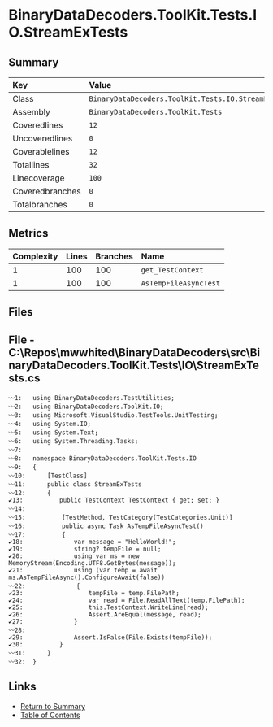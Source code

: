 ﻿# BinaryDataDecoders.ToolKit.Tests.IO.StreamExTests

## Summary

| Key             | Value                                               |
| :-------------- | :-------------------------------------------------- |
| Class           | `BinaryDataDecoders.ToolKit.Tests.IO.StreamExTests` |
| Assembly        | `BinaryDataDecoders.ToolKit.Tests`                  |
| Coveredlines    | `12`                                                |
| Uncoveredlines  | `0`                                                 |
| Coverablelines  | `12`                                                |
| Totallines      | `32`                                                |
| Linecoverage    | `100`                                               |
| Coveredbranches | `0`                                                 |
| Totalbranches   | `0`                                                 |

## Metrics

| Complexity | Lines | Branches | Name                  |
| :--------- | :---- | :------- | :-------------------- |
| 1          | 100   | 100      | `get_TestContext`     |
| 1          | 100   | 100      | `AsTempFileAsyncTest` |

## Files

## File - C:\Repos\mwwhited\BinaryDataDecoders\src\BinaryDataDecoders.ToolKit.Tests\IO\StreamExTests.cs

```CSharp
〰1:   using BinaryDataDecoders.TestUtilities;
〰2:   using BinaryDataDecoders.ToolKit.IO;
〰3:   using Microsoft.VisualStudio.TestTools.UnitTesting;
〰4:   using System.IO;
〰5:   using System.Text;
〰6:   using System.Threading.Tasks;
〰7:   
〰8:   namespace BinaryDataDecoders.ToolKit.Tests.IO
〰9:   {
〰10:      [TestClass]
〰11:      public class StreamExTests
〰12:      {
✔13:          public TestContext TestContext { get; set; }
〰14:  
〰15:          [TestMethod, TestCategory(TestCategories.Unit)]
〰16:          public async Task AsTempFileAsyncTest()
〰17:          {
✔18:              var message = "HelloWorld!";
✔19:              string? tempFile = null;
✔20:              using var ms = new MemoryStream(Encoding.UTF8.GetBytes(message));
✔21:              using (var temp = await ms.AsTempFileAsync().ConfigureAwait(false))
〰22:              {
✔23:                  tempFile = temp.FilePath;
✔24:                  var read = File.ReadAllText(temp.FilePath);
✔25:                  this.TestContext.WriteLine(read);
✔26:                  Assert.AreEqual(message, read);
✔27:              }
〰28:  
✔29:              Assert.IsFalse(File.Exists(tempFile));
✔30:          }
〰31:      }
〰32:  }
```

## Links

* [Return to Summary](Summary.md)
* [Table of Contents](../TOC.md)

